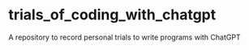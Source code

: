 # trials_of_coding_with_chatgpt
A repository to record personal trials to write programs with ChatGPT
